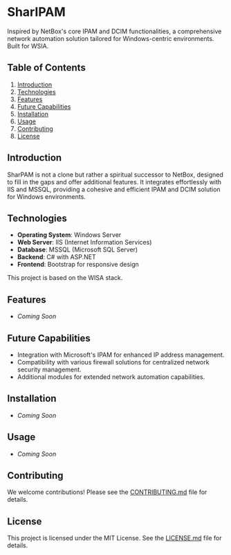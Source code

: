 # SharIPAM

Inspired by NetBox's core IPAM and DCIM functionalities, a comprehensive network automation solution tailored for Windows-centric environments. Built for WSIA.

## Table of Contents

1. [Introduction](#introduction)
2. [Technologies](#technologies)
3. [Features](#features)
4. [Future Capabilities](#future-capabilities)
5. [Installation](#installation)
6. [Usage](#usage)
7. [Contributing](#contributing)
8. [License](#license)

## Introduction

SharPAM is not a clone but rather a spiritual successor to NetBox, designed to fill in the gaps and offer additional features. It integrates effortlessly with IIS and MSSQL, providing a cohesive and efficient IPAM and DCIM solution for Windows environments.

## Technologies

- **Operating System**: Windows Server
- **Web Server**: IIS (Internet Information Services)
- **Database**: MSSQL (Microsoft SQL Server)
- **Backend**: C# with ASP.NET
- **Frontend**: Bootstrap for responsive design

This project is based on the WISA stack.

## Features

- _Coming Soon_

## Future Capabilities

- Integration with Microsoft's IPAM for enhanced IP address management.
- Compatibility with various firewall solutions for centralized network security management.
- Additional modules for extended network automation capabilities.

## Installation

- _Coming Soon_

## Usage

- _Coming Soon_

## Contributing

We welcome contributions! Please see the [CONTRIBUTING.md](CONTRIBUTING.md) file for details.

## License

This project is licensed under the MIT License. See the [LICENSE.md](LICENSE.md) file for details.
